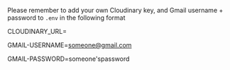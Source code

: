 Please remember to add your own Cloudinary key, and Gmail username + password to `.env` in the following format

CLOUDINARY_URL=

GMAIL-USERNAME=someone@gmail.com

GMAIL-PASSWORD=someone'spassword
